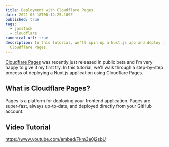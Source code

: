 ```yaml
---
title: Deployment with Cloudflare Pages
date: 2021-03-18T08:12:25.109Z
published: true
tags:
  - jamstack
  - cloudflare
canonical_url: true
description: In this tutorial, we'll spin up a Nuxt.js app and deploy it to
  Cloudflare Pages.
---
```

[Cloudflare Pages](https://pages.cloudflare.com/) was recently just released in public beta and I'm very happy to give it my first try. In this tutorial, we'll walk through a step-by-step process of deploying a Nuxt.js application using Cloudflare Pages.

## What is Cloudflare Pages?
Pages is a platform for deploying your frontend application. Pages are super-fast, always up-to-date, and deployed directly from your GitHub account.








## Video Tutorial
https://www.youtube.com/embed/Fkm3e0j2sbU